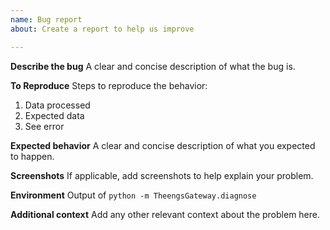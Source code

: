 ```yaml
---
name: Bug report
about: Create a report to help us improve

---
```


**Describe the bug**
A clear and concise description of what the bug is.

**To Reproduce**
Steps to reproduce the behavior:
1. Data processed
2. Expected data
3. See error

**Expected behavior**
A clear and concise description of what you expected to happen.

**Screenshots**
If applicable, add screenshots to help explain your problem.

**Environment**
Output of `python -m TheengsGateway.diagnose`

**Additional context**
Add any other relevant context about the problem here.
